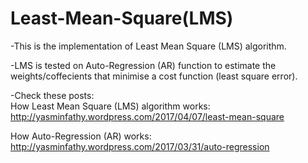 # Least-Mean-Square(LMS)
-This is the implementation of Least Mean Square (LMS) algorithm.

-LMS is tested on Auto-Regression (AR) function to estimate the weights/coffecients that minimise a cost function (least square error).

-Check these posts:<br/>
How Least Mean Square (LMS) algorithm works: <br/>
http://yasminfathy.wordpress.com/2017/04/07/least-mean-square

How Auto-Regression (AR) works:<br />
http://yasminfathy.wordpress.com/2017/03/31/auto-regression
